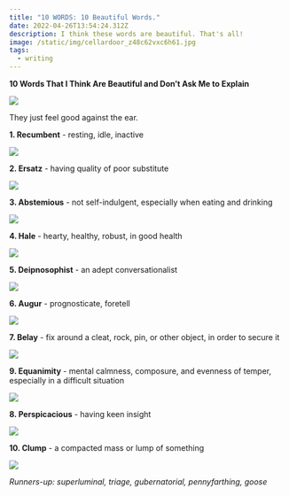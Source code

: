 ```yaml
---
title: "10 WORDS: 10 Beautiful Words."
date: 2022-04-26T13:54:24.312Z
description: I think these words are beautiful. That's all!
image: /static/img/cellardoor_z48c62vxc6h61.jpg
tags:
  - writing
---
```





**10 Words That I Think Are Beautiful and Don’t Ask Me to Explain**

![](/static/img/cellardoor_z48c62vxc6h61.jpg)

They just feel good against the ear.

**1. Recumbent** - resting, idle, inactive

![](/static/img/recumbentostrich-nap-pillow-4.jpg)

**2. Ersatz** - having quality of poor substitute

![](/static/img/ersatz_791a6514-dfe3-4191-8c1d-2e31673ef4bd.17daf18f655658a2c78c0f365a4a3ebd.jpg)

**3. Abstemious** - not self-indulgent, especially when eating and drinking

![](/static/img/abstemious_severance-food-free-dinner-3.jpg.webp)

**4. Hale** - hearty, healthy, robust, in good health

![](/static/img/hale_flat-750x-075-f-pad-750x1000-f8f8f8.u1.jpg)

**5. Deipnosophist** - an adept conversationalist

![](/static/img/deipnosophist_marc-maron-wtf-podcast-ftr.jpg)

**6. Augur** - prognosticate, foretell

![](/static/img/augur_screen-shot-2022-04-26-at-11.50.25-am.jpg)

**7. Belay** - fix around a cleat, rock, pin, or other object, in order to secure it 

![](/static/img/belay_istockphoto-985771024-612x612.jpg)

**9. Equanimity** - mental calmness, composure, and evenness of temper, especially in a difficult situation

![](/static/img/equanimity_this_is_fine.jpg)

**8. Perspicacious** - having keen insight

![](/static/img/perspicacious_screen-shot-2022-04-26-at-12.01.01-pm.jpg)

**10. Clump** - a compacted mass or lump of something

![](/static/img/clump_1449441483-12676e9ba48e545bc2fda6dc2f383e61.jpg)

*Runners-up: superluminal, triage, gubernatorial, pennyfarthing, goose*